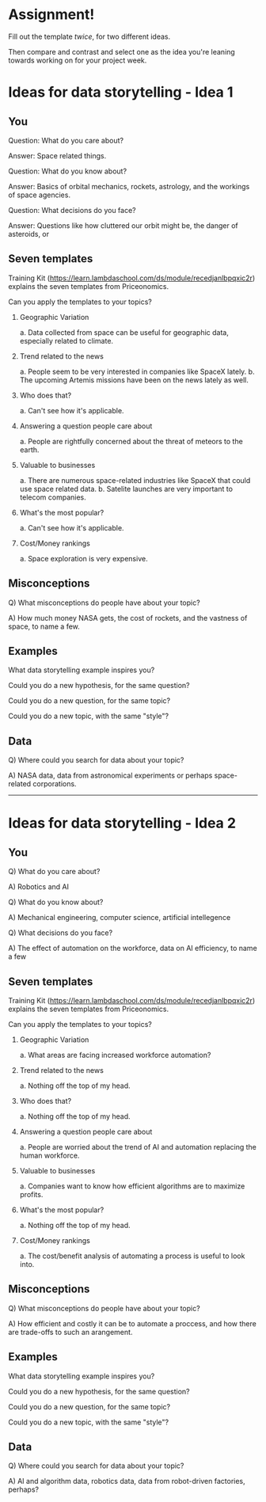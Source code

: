 # Assignment!

Fill out the template *twice*, for two different ideas.

Then compare and contrast and select one as the idea you're leaning towards
working on for your project week.


# Ideas for data storytelling - Idea 1

## You

Question: What do you care about?

Answer: Space related things.

Question: What do you know about?

Answer: Basics of orbital mechanics, rockets, astrology, and the workings of space agencies.

Question: What decisions do you face?

Answer: Questions like how cluttered our orbit might be, the danger of asteroids, or 


## Seven templates

Training Kit (https://learn.lambdaschool.com/ds/module/recedjanlbpqxic2r) explains the seven templates from Priceonomics.

Can you apply the templates to your topics? 

1. Geographic Variation 
  
      a. Data collected from space can be useful for geographic data, especially related to climate.

2. Trend related to the news 

      a. People seem to be very interested in companies like SpaceX lately.
      b. The upcoming Artemis missions have been on the news lately as well.

3. Who does that?

      a. Can't see how it's applicable. 

4. Answering a question people care about

      a. People are rightfully concerned about the threat of meteors to the earth.

5. Valuable to businesses

      a. There are numerous space-related industries like SpaceX that could use space related data. 
      b. Satelite launches are very important to telecom companies. 

6. What's the most popular?

      a. Can't see how it's applicable.

7. Cost/Money rankings

      a. Space exploration is very expensive. 


## Misconceptions

Q) What misconceptions do people have about your topic?

A) How much money NASA gets, the cost of rockets, and the vastness of space, to name a few.

## Examples

What data storytelling example inspires you?


Could you do a new hypothesis, for the same question?


Could you do a new question, for the same topic?


Could you do a new topic, with the same "style"?


## Data

Q) Where could you search for data about your topic?

A) NASA data, data from astronomical experiments or perhaps space-related corporations. 

---

# Ideas for data storytelling - Idea 2

## You

Q) What do you care about?

A) Robotics and AI

Q) What do you know about?

A) Mechanical engineering, computer science, artificial intellegence

Q) What decisions do you face?

A) The effect of automation on the workforce, data on AI efficiency, to name a few

## Seven templates

Training Kit (https://learn.lambdaschool.com/ds/module/recedjanlbpqxic2r) explains the seven templates from Priceonomics.

Can you apply the templates to your topics? 

1. Geographic Variation

      a. What areas are facing increased workforce automation?

2. Trend related to the news

      a. Nothing off the top of my head.

3. Who does that?

      a. Nothing off the top of my head.

4. Answering a question people care about

      a. People are worried about the trend of AI and automation replacing the human workforce.

5. Valuable to businesses

      a. Companies want to know how efficient algorithms are to maximize profits.

6. What's the most popular?

      a. Nothing off the top of my head. 

7. Cost/Money rankings

      a. The cost/benefit analysis of automating a process is useful to look into. 

## Misconceptions

Q) What misconceptions do people have about your topic?

A) How efficient and costly it can be to automate a proccess, and how there are trade-offs to such an arangement. 

## Examples

What data storytelling example inspires you?


Could you do a new hypothesis, for the same question?


Could you do a new question, for the same topic?


Could you do a new topic, with the same "style"?


## Data

Q) Where could you search for data about your topic?

A) AI and algorithm data, robotics data, data from robot-driven factories, perhaps?
